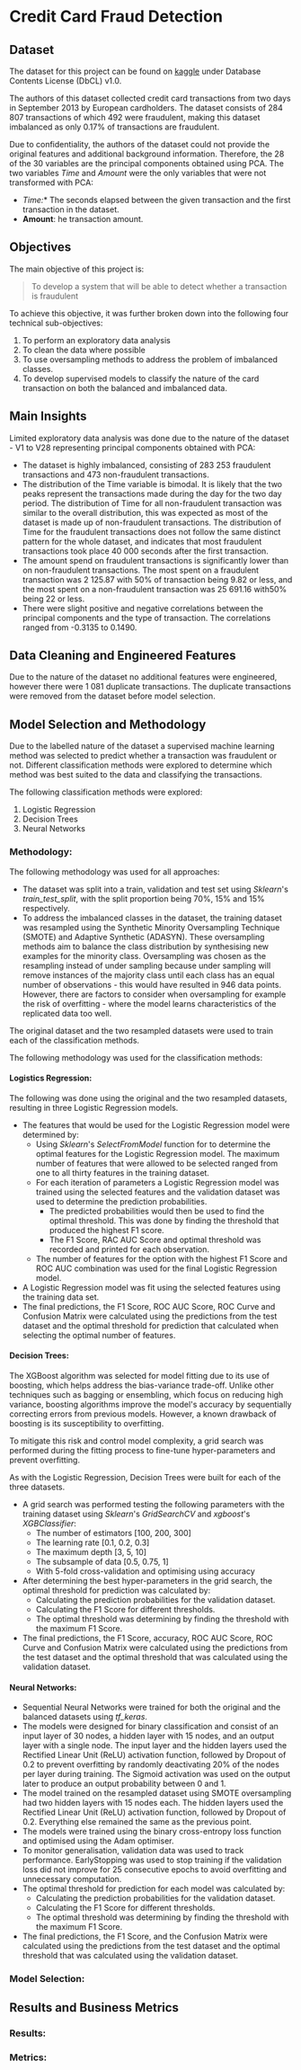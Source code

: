 # Credit Card Fraud Detection 

## Dataset
The dataset for this project can be found on [kaggle](https://www.kaggle.com/datasets/mlg-ulb/creditcardfraud/data) under Database Contents License (DbCL) v1.0.

The authors of this dataset collected credit card transactions from two days in September 2013 by European cardholders. The dataset consists of 284 807 transactions of which 492 were fraudulent, making this dataset imbalanced as only 0.17% of transactions are fraudulent.

Due to confidentiality, the authors of the dataset could not provide the original features and additional background information. Therefore, the 28 of the 30 variables are the principal components obtained using PCA. The two variables *Time* and *Amount* were the only variables that were not transformed with PCA:
- **Time*:** The seconds elapsed between the given transaction and the first transaction in the dataset. 
- **Amount**: he transaction amount.

## Objectives
The main objective of this project is:
> To develop a system that will be able to detect whether a transaction is fraudulent

To achieve this objective, it was further broken down into the following four technical sub-objectives:
1. To perform an exploratory data analysis
2. To clean the data where possible
3. To use oversampling methods to address the problem of imbalanced classes.
4. To develop supervised models to classify the nature of the card transaction on both the balanced and imbalanced data.

## Main Insights
Limited exploratory data analysis was done due to the nature of the dataset - V1 to V28 representing principal components obtained with PCA:
- The dataset is highly imbalanced, consisting of 283 253 fraudulent transactions and 473 non-fraudulent transactions.
- The distribution of the Time variable is bimodal. It is likely that the two peaks represent the transactions made during the day for the two day period. The distribution of Time for all non-fraudulent transaction was similar to the overall distribution, this was expected as most of the dataset is made up of non-fraudulent transactions. The distribution of Time for the fraudulent transactions does not follow the same distinct pattern for the whole dataset, and indicates that most fraudulent transactions took place 40 000 seconds after the first transaction.
- The amount spend on fraudulent transactions is significantly lower than on non-fraudulent transactions. The most spent on a fraudulent transaction was 2 125.87 with 50% of transaction being 9.82 or less, and the most spent on a non-fraudulent transaction was 25 691.16 with50% being 22 or less.
- There were slight positive and negative correlations between the principal components and the type of transaction. The correlations ranged from -0.3135 to 0.1490.

## Data Cleaning and Engineered Features
Due to the nature of the dataset no additional features were engineered, however there were 1 081 duplicate transactions. The duplicate transactions were removed from the dataset before model selection.

## Model Selection and Methodology
Due to the labelled nature of the dataset a supervised machine learning method was selected to predict whether a transaction was fraudulent or not. Different classification methods were explored to determine which method was best suited to the data and classifying the transactions.

The following classification methods were explored:
1. Logistic Regression
2. Decision Trees
3. Neural Networks

### Methodology:
The following methodology was used for all approaches:
- The dataset was split into a train, validation and test set using *Sklearn*'s *train_test_split*, with the split proportion being 70%, 15% and 15% respectively.
- To address the imbalanced classes in the dataset, the training dataset was resampled using the Synthetic Minority Oversampling Technique (SMOTE) and Adaptive Synthetic (ADASYN). These oversampling methods aim to balance the class distribution by synthesising new examples for the minority class. Oversampling was chosen as the resampling instead of under sampling because under sampling will remove instances of the majority class until each class has an equal number of observations - this would have resulted in 946 data points. However, there are factors to consider when oversampling for example the risk of overfitting - where the model learns characteristics of the replicated data too well.

The original dataset and the two resampled datasets were used to train each of the classification methods.

The following methodology was used for the classification methods:
#### Logistics Regression:
The following was done using the original and the two resampled datasets, resulting in three Logistic Regression models.
- The features that would be used for the Logistic Regression model were determined by: 
  - Using *Sklearn*'s *SelectFromModel* function for to determine the optimal features for the Logistic Regression model. The maximum number of features that were allowed to be selected ranged from one to all thirty features in the training dataset.
  - For each iteration of parameters a Logistic Regression model was trained using the selected features and the validation dataset was used to determine the prediction probabilities.
    - The predicted probabilities would then be used to find the optimal threshold. This was done by finding the threshold that produced the highest F1 score.
    - The F1 Score, RAC AUC Score and optimal threshold was recorded and printed for each observation.
  - The number of features for the option with the highest F1 Score and ROC AUC combination was used for the final Logistic Regression model.
- A Logistic Regression model was fit using the selected features using the training data set.
- The final predictions, the F1 Score, ROC AUC Score, ROC Curve and Confusion Matrix were calculated using the predictions from the test dataset and the optimal threshold for prediction that calculated when selecting the optimal number of features.

#### Decision Trees:
The XGBoost algorithm was selected for model fitting due to its use of boosting, which helps address the bias-variance trade-off. Unlike other techniques such as bagging or ensembling, which focus on reducing high variance, boosting algorithms improve the model's accuracy by sequentially correcting errors from previous models. However, a known drawback of boosting is its susceptibility to overfitting.

To mitigate this risk and control model complexity, a grid search was performed during the fitting process to fine-tune hyper-parameters and prevent overfitting.

As with the Logistic Regression, Decision Trees were built for each of the three datasets.
- A grid search was performed testing the following parameters with the training dataset using *Sklearn*'s *GridSearchCV* and *xgboost*'s *XGBClassifier*:
  - The number of estimators [100, 200, 300]
  - The learning rate [0.1, 0.2, 0.3]
  - The maximum depth [3, 5, 10]
  - The subsample of data [0.5, 0.75, 1]
  - With 5-fold cross-validation and optimising using accuracy
- After determining the best hyper-parameters in the grid search, the optimal threshold for prediction was calculated by:
  - Calculating the prediction probabilities for the validation dataset.
  - Calculating the F1 Score for different thresholds.
  - The optimal threshold was determining by finding the threshold with the maximum F1 Score.
- The final predictions, the F1 Score, accuracy, ROC AUC Score, ROC Curve and Confusion Matrix were calculated using the predictions from the test dataset and the optimal threshold that was calculated using the validation dataset.

#### Neural Networks:

- Sequential Neural Networks were trained for both the original and the balanced datasets using *tf_keras*.
- The models were designed for binary classification and consist of an input layer of 30 nodes, a hidden layer with 15 nodes, and an output layer with a single node. The input layer and the hidden layers used the Rectified Linear Unit (ReLU) activation function, followed by Dropout of 0.2 to prevent overfitting by randomly deactivating 20% of the nodes per layer during training. The Sigmoid activation was used on the output later to produce an output probability between 0 and 1.
- The model trained on the resampled dataset using SMOTE oversampling had two hidden layers with 15 nodes each. The hidden layers used the Rectified Linear Unit (ReLU) activation function, followed by Dropout of 0.2. Everything else remained the same as the previous point.
- The models were trained using the binary cross-entropy loss function and optimised using the Adam optimiser.
- To monitor generalisation, validation data was used to track performance. EarlyStopping was used to stop training if the validation loss did not improve for 25 consecutive epochs to avoid overfitting and unnecessary computation.
- The optimal threshold for prediction for each model was calculated by:
  - Calculating the prediction probabilities for the validation dataset.
  - Calculating the F1 Score for different thresholds.
  - The optimal threshold was determining by finding the threshold with the maximum F1 Score.
- The final predictions, the F1 Score, and the Confusion Matrix were calculated using the predictions from the test dataset and the optimal threshold that was calculated using the validation dataset.


### Model Selection:


## Results and Business Metrics
### Results:

### Metrics:
